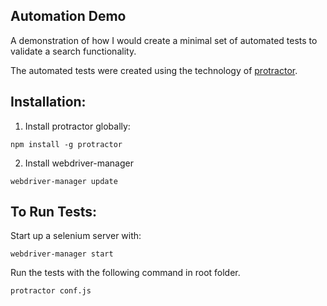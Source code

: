 ## Automation Demo

A demonstration of how I would create a minimal set of automated tests to validate a search functionality.

The automated tests were created using the technology of [protractor](http://www.protractortest.org/#/).

## Installation:

1. Install protractor globally:

```
npm install -g protractor
```

2. Install webdriver-manager

```
webdriver-manager update
```

## To Run Tests:

Start up a selenium server with:

```
webdriver-manager start
```
Run the tests with the following command in root folder.

```
protractor conf.js
```
